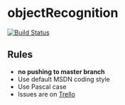 # objectRecognition
[![Build Status](https://travis-ci.com/boginw/objectRecognition.svg?token=tskuvjG7uupxTMZugA6Y&branch=master)](https://travis-ci.com/boginw/objectRecognition)

## Rules
 * **no pushing to master branch**
 * Use default MSDN coding style
 * Use Pascal case
 * Issues are on [Trello](https://trello.com/b/pvhfTZEw/softwaren)
